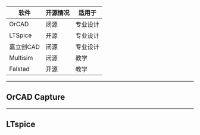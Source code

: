 
| 软件       | 开源情况 | 适用于  |
| -------- | ---- | ---- |
| OrCAD    | 闭源   | 专业设计 |
| LTSpice  | 开源   | 专业设计 |
| 嘉立创CAD   | 闭源   | 专业设计 |
| Multisim | 闭源   | 教学   |
| Falstad  | 开源   | 教学   |

---
## OrCAD Capture



---
## LTspice

